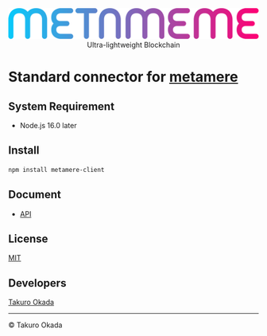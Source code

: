 <div align="center">
    <div><img src="https://raw.githubusercontent.com/mill6-plat6aux/metamere/main/images/logo.svg"/></div>
    <div>Ultra-lightweight Blockchain</div>
</div>


# Standard connector for [metamere](https://mill6-plat6aux.github.io/metamere-web)


## System Requirement

* Node.js 16.0 later


## Install

```sh
npm install metamere-client
```

## Document

* [API](https://github.com/mill6-plat6aux/metamere/blob/main/doc/api.md)


## License

[MIT](LICENSE)


## Developers

[Takuro Okada](mailto:mill6.plat6aux@gmail.com)


---

&copy; Takuro Okada